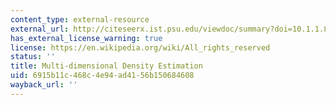 ```yaml
---
content_type: external-resource
external_url: http://citeseerx.ist.psu.edu/viewdoc/summary?doi=10.1.1.85.7837
has_external_license_warning: true
license: https://en.wikipedia.org/wiki/All_rights_reserved
status: ''
title: Multi-dimensional Density Estimation
uid: 6915b11c-468c-4e94-ad41-56b150684608
wayback_url: ''
---
```


